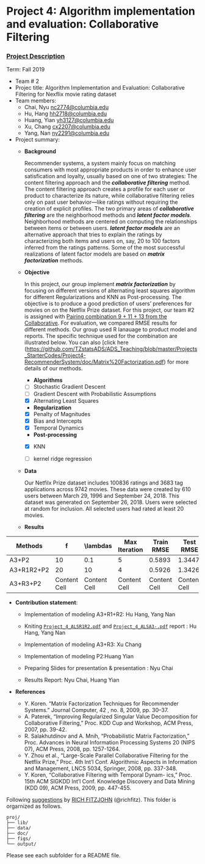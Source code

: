 # Project 4: Algorithm implementation and evaluation: Collaborative Filtering
### [Project Description](doc/project4_desc.md)
Term: Fall 2019
+ Team # 2
+ Projec title: Algorithm Implementation and Evaluation: Collaborative Filtering for Nexflix movie rating dataset
+ Team members:
	+ Chai, Nyu nc2774@columbia.edu
	+ Hu, Hang hh2718@columbia.edu
	+ Huang, Yian yh3127@columbia.edu
	+ Xu, Chang cx2207@columbia.edu
	+ Yang, Nan ny2291@columbia.edu
+ Project summary: 
	+ **Background** 
	
        Recommender systems, a system mainly focus on matching consumers with most appropriate products in order to enhance user satisfication and loyalty, usually based on one of two strategies: The content filtering approach and the **_collaborative filtering_** method. The content filtering approach creates a profile for each user or product to characterize its nature, while collaborative filtering relies only on past user behavior—like ratings without requiring the creation of explicit profiles. The two primary areas of **_collaborative filtering_** are the neighborhood methods and **_latent factor models_**. Neighborhood methods are centered on computing the relationships between items or between users. **_latent factor models_** are an alternative approach that tries to explain the ratings by characterizing both items and users on, say, 20 to 100 factors inferred from the ratings patterns. Some of the most successful realizations of latent factor models are based on **_matrix factorization_** methods.


 	+ **Objective** 
	
        In this project, our group implement **_matrix factorization_** by focusing on different versions of alternating least squares algorithm for different Regularizations and KNN as Post-processing. The objective is to produce a good prediction of users’ preferences for movies on on the Netflix Prize dataset. For this project, our team #2 is assigned with [Pairing combination 9 + 11 + 13  from the Collaborative](https://drive.google.com/file/d/1NPcbGBv9hVOTXr1sYq_R7ze0qC25CkuB/view). For evaluation, we compared RMSE results for different methods. Our group used R lanauage to product model and reports. The specific technique used for the combination are illustrated below. You can also [click here (https://github.com/TZstatsADS/ADS_Teaching/blob/master/Projects_StarterCodes/Project4-RecommenderSystem/doc/Matrix%20Factorization.pdf) for more details of our methods. 

 		+ **Algorithms** 
 		- [ ] Stochastic Gradient Descent
 		- [ ] Gradient Descent with Probabilistic Assumptions
 		- [x] Alternating Least Squares 

 		+ **Regularization** 
 		- [x] Penalty of Magnitudes 
 		- [x] Bias and Intercepts
 		- [x] Temporal Dynamics

 		+ **Post-processing** 
 		- [x] KNN
 		- [ ] kernel ridge regression


 	+ **Data** 

         Our Netfilx Prize dataset includes 100836 ratings and 3683 tag applications across 9742 movies. These data were created by 610 users between March 29, 1996 and September 24, 2018. This dataset was generated on September 26, 2018. Users were selected at random for inclusion. All selected users had rated at least 20 movies. 
	 
 	+ **Results** 
	
	
Methods       | f            |\lambdas      |Max Iteration | Train RMSE  | Test RMSE
------------- | -------------|------------- | -------------|-------------|-------------
A3+P2         |            10|          0.1 |      5       |       0.5893|1.3447
A3+R1R2+P2    |           20 |           10 |            4 |       0.5926| 1.3426
A3+R3+P2      | Content Cell | Content Cell | Content Cell | Content Cell| Content Cell


+ **Contribution statement**: 
	+ Implementation of modeling A3+R1+R2: Hu Hang, Yang Nan
	+ Kniting [`Project_4_ALSR1R2.pdf`](https://github.com/TZstatsADS/fall2019-project4-sec2-grp2/blob/master/doc/Project_4_ALSR1R2.pdf) and [`Project_4_ALSA3-.pdf`](https://github.com/TZstatsADS/fall2019-project4-sec2-grp2/blob/master/doc/Project_4_ALSA3-.pdf) report : Hu Hang, Yang Nan
	
	+ Implementation of modeling A3+R3: Xu Chang
	+ Implementation of modeling P2:Huang Yian
	+ Preparing Slides for presentation & presentation : Nyu Chai
	+ Results Report: Nyu Chai, Huang Yian
	
 + **References**
	+ Y. Koren. “Matrix Factorization Techniques for Recommender Systems.” Journal Computer, 42 , no. 8, 2009, pp. 30–37.
	+ A. Paterek, “Improving Regularized Singular Value Decomposition for Collaborative Filtering,” Proc. KDD Cup and Workshop, ACM Press, 2007, pp. 39-42.
	+ R. Salakhutdinov and A. Mnih, “Probabilistic Matrix Factorization,” Proc. Advances in Neural Information Processing Systems 20 (NIPS 07), ACM Press, 2008, pp. 1257-1264.
	+ Y. Zhou et al., “Large-Scale Parallel Collaborative Filtering for the Netflix Prize,” Proc. 4th Int’l Conf. Algorithmic Aspects in Information and Management, LNCS 5034, Springer, 2008, pp. 337-348.
	+ Y. Koren, “Collaborative Filtering with Temporal Dynam- ics,” Proc. 15th ACM SIGKDD Int’l Conf. Knowledge Discovery and Data Mining (KDD 09), ACM Press, 2009, pp. 447-455.

Following [suggestions](http://nicercode.github.io/blog/2013-04-05-projects/) by [RICH FITZJOHN](http://nicercode.github.io/about/#Team) (@richfitz). This folder is orgarnized as follows.
```
proj/
├── lib/
├── data/
├── doc/
├── figs/
└── output/
```
Please see each subfolder for a README file.
